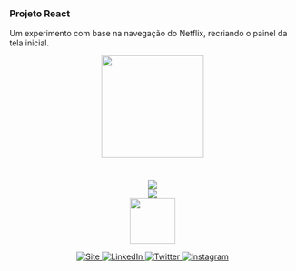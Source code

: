### Projeto React

Um experimento com base na navegação do Netflix, recriando o painel da tela inicial.




<div align="center" >
  <img width="180" src="https://user-images.githubusercontent.com/57417305/82011586-ccbeee80-964b-11ea-949a-45da755b641b.png" />
</div>
<h1></h2>
<div  align="center">
  <img margin-top="20px" width="" src="https://user-images.githubusercontent.com/57417305/82046959-52608f80-9688-11ea-8a4a-83d6716fbb8b.gif" />
</div>

<div  align="center">
  <img src="https://user-images.githubusercontent.com/57417305/82096864-25d46400-96d8-11ea-8365-e8777af1bba9.png" />
</div>

<div  align="center">
  <img width="80" src="https://ik.imagekit.io/fernandadegolin/fe_ubZ9V1aBl.png" />
  
<!-- Site -->
<p align="center">
  
  <a href="https://fernandadegolin.github.io/fernandadegolin/" target="_blank">
    <img alt="Site" src="https://img.shields.io/twitter/url?label=Site&logoColor=white&style=for-the-badge&url=https%3A%2F%2Ffernandadegolin.github.io%2Ffernandadegolin%2F">
  </a>


<!-- LinkedIn -->
  <a href="https://www.linkedin.com/in/fernandadegolin/">
    <img alt="LinkedIn" src="https://img.shields.io/twitter/url?label=linkedin&logo=linkedin&logoColor=white&style=for-the-badge&url=https%3A%2F%2Fwww.linkedin.com%2Fin%2Ffernandadegolin%2F">
  </a>

<!-- Twitter -->
  <a href="https://twitter.com/fesiviero">
    <img alt="Twitter" src="https://img.shields.io/twitter/url?label=twitter&logo=twitter&logoColor=white&style=for-the-badge&url=https%3A%2F%2Ftwitter.com%2Ffesiviero">
  </a>
  
  
  <!-- Instagram -->
  <a href="https://www.instagram.com/fernandadegolin/">
    <img alt="Instagram" src="https://img.shields.io/twitter/url?label=instagram&logo=instagram&logoColor=white&style=for-the-badge&url=https%3A%2F%2Fwww.instagram.com%2Ffernandadegolin%2F">
  </a>
  </p>
</div>
